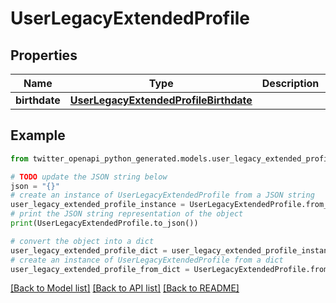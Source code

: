 # UserLegacyExtendedProfile


## Properties

Name | Type | Description | Notes
------------ | ------------- | ------------- | -------------
**birthdate** | [**UserLegacyExtendedProfileBirthdate**](UserLegacyExtendedProfileBirthdate.md) |  | [optional] 

## Example

```python
from twitter_openapi_python_generated.models.user_legacy_extended_profile import UserLegacyExtendedProfile

# TODO update the JSON string below
json = "{}"
# create an instance of UserLegacyExtendedProfile from a JSON string
user_legacy_extended_profile_instance = UserLegacyExtendedProfile.from_json(json)
# print the JSON string representation of the object
print(UserLegacyExtendedProfile.to_json())

# convert the object into a dict
user_legacy_extended_profile_dict = user_legacy_extended_profile_instance.to_dict()
# create an instance of UserLegacyExtendedProfile from a dict
user_legacy_extended_profile_from_dict = UserLegacyExtendedProfile.from_dict(user_legacy_extended_profile_dict)
```
[[Back to Model list]](../README.md#documentation-for-models) [[Back to API list]](../README.md#documentation-for-api-endpoints) [[Back to README]](../README.md)


